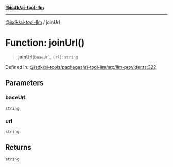 [**@isdk/ai-tool-llm**](../README.md)

***

[@isdk/ai-tool-llm](../globals.md) / joinUrl

# Function: joinUrl()

> **joinUrl**(`baseUrl`, `url`): `string`

Defined in: [@isdk/ai-tools/packages/ai-tool-llm/src/llm-provider.ts:322](https://github.com/isdk/ai-tool-llm.js/blob/d6d9893dfd318ddf757b21ff3f422c985e852178/src/llm-provider.ts#L322)

## Parameters

### baseUrl

`string`

### url

`string`

## Returns

`string`
